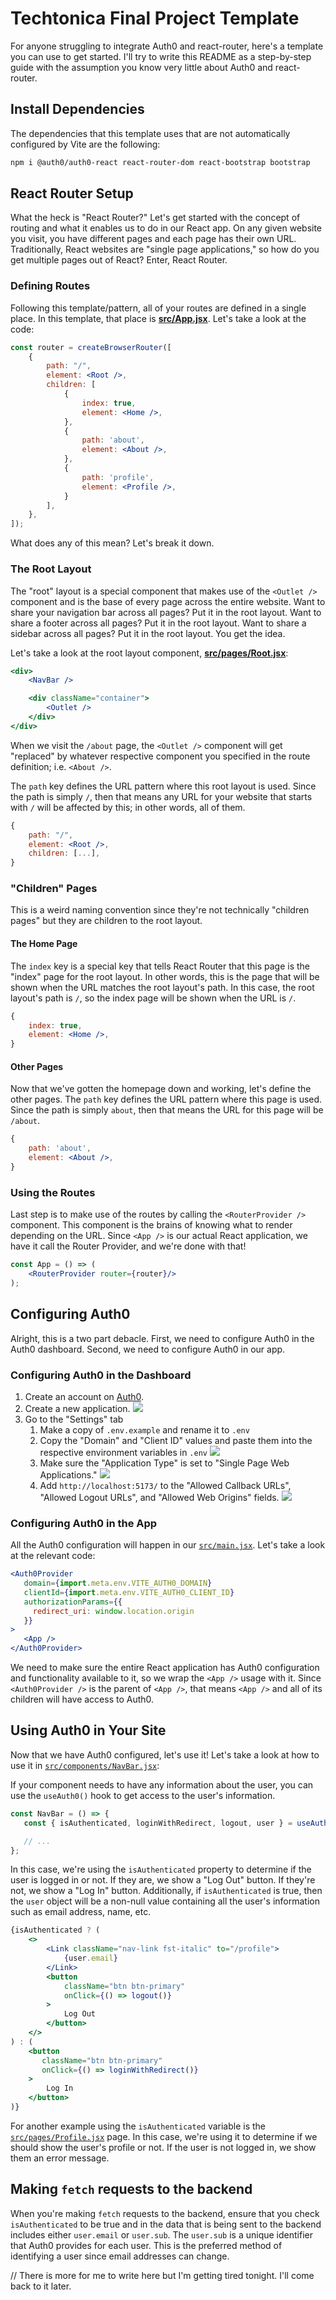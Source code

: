 # Techtonica Final Project Template

For anyone struggling to integrate Auth0 and  react-router, here's a template you can use to get started. I'll try to write this README as a step-by-step guide with the assumption you know very little about Auth0 and react-router.

## Install Dependencies

The dependencies that this template uses that are not automatically configured by Vite are the following:

```bash
npm i @auth0/auth0-react react-router-dom react-bootstrap bootstrap
```

## React Router Setup

What the heck is "React Router?" Let's get started with the concept of routing and what it enables us to do in our React app. On any given website you visit, you have different pages and each page has their own URL. Traditionally, React websites are "single page applications," so how do you get multiple pages out of React? Enter, React Router.

### Defining Routes

Following this template/pattern, all of your routes are defined in a single place. In this template, that place is **[src/App.jsx](src/App.jsx#L9-28)**. Let's take a look at the code:

```jsx
const router = createBrowserRouter([
    {
        path: "/",
        element: <Root />,
        children: [
            {
                index: true,
                element: <Home />,
            },
            {
                path: 'about',
                element: <About />,
            },
            {
                path: 'profile',
                element: <Profile />,
            }
        ],
    },
]);
```

What does any of this mean? Let's break it down.

### The Root Layout

The "root" layout is a special component that makes use of the `<Outlet />` component and is the base of every page across the entire website. Want to share your navigation bar across all pages? Put it in the root layout. Want to share a footer across all pages? Put it in the root layout. Want to share a sidebar across all pages? Put it in the root layout. You get the idea.

Let's take a look at the root layout component, **[src/pages/Root.jsx](src/pages/Root.jsx)**:

```jsx
<div>
    <NavBar />

    <div className="container">
        <Outlet />
    </div>
</div>
```

When we visit the `/about` page, the `<Outlet />` component will get "replaced" by whatever respective component you specified in the route definition; i.e. `<About />`.

The `path` key defines the URL pattern where this root layout is used. Since the path is simply `/`, then that means any URL for your website that starts with `/` will be affected by this; in other words, all of them. 

```jsx
{
    path: "/",
    element: <Root />,
    children: [...],
}
```

### "Children" Pages

This is a weird naming convention since they're not technically "children pages" but they are children to the root layout. 

#### The Home Page

The `index` key is a special key that tells React Router that this page is the "index" page for the root layout. In other words, this is the page that will be shown when the URL matches the root layout's path. In this case, the root layout's path is `/`, so the index page will be shown when the URL is `/`. 

```jsx
{
    index: true,
    element: <Home />,
}
```

#### Other Pages

Now that we've gotten the homepage down and working, let's define the other pages. The `path` key defines the URL pattern where this page is used. Since the path is simply `about`, then that means the URL for this page will be `/about`.

```jsx
{
    path: 'about',
    element: <About />,
}
```

### Using the Routes

Last step is to make use of the routes by calling the `<RouterProvider />` component. This component is the brains of knowing what to render depending on the URL. Since `<App />` is our actual React application, we have it call the Router Provider, and we're done with that!

```jsx
const App = () => (
    <RouterProvider router={router}/>
);
```

## Configuring Auth0

Alright, this is a two part debacle. First, we need to configure Auth0 in the Auth0 dashboard. Second, we need to configure Auth0 in our app.

### Configuring Auth0 in the Dashboard

1. Create an account on [Auth0](https://auth0.com/).
2. Create a new application.
   ![](.github/assets/Auth0-Step-1.jpeg)
3. Go to the "Settings" tab
   1. Make a copy of `.env.example` and rename it to `.env`
   2. Copy the "Domain" and "Client ID" values and paste them into the respective environment variables in `.env`
      ![](.github/assets/Auth0-Step-2.jpeg)
   3. Make sure the "Application Type" is set to "Single Page Web Applications."
      ![](.github/assets/Auth0-Step-3.jpeg)
   4. Add `http://localhost:5173/` to the "Allowed Callback URLs", "Allowed Logout URLs", and "Allowed Web Origins" fields.
      ![](.github/assets/Auth0-Step-4.jpeg)

### Configuring Auth0 in the App

All the Auth0 configuration will happen in our [`src/main.jsx`](./src/main.jsx). Let's take a look at the relevant code:

```jsx
<Auth0Provider
   domain={import.meta.env.VITE_AUTH0_DOMAIN}
   clientId={import.meta.env.VITE_AUTH0_CLIENT_ID}
   authorizationParams={{
     redirect_uri: window.location.origin
   }}
>
   <App />
</Auth0Provider>
```

We need to make sure the entire React application has Auth0 configuration and functionality available to it, so we wrap the `<App />` usage with it. Since `<Auth0Provider />` is the parent of `<App />`, that means `<App />` and all of its children will have access to Auth0.

## Using Auth0 in Your Site

Now that we have Auth0 configured, let's use it! Let's take a look at how to use it in [`src/components/NavBar.jsx`](./src/components/NavBar.jsx):

If your component needs to have any information about the user, you can use the `useAuth0()` hook to get access to the user's information.

```jsx
const NavBar = () => {
   const { isAuthenticated, loginWithRedirect, logout, user } = useAuth0();

   // ...
};
```

In this case, we're using the `isAuthenticated` property to determine if the user is logged in or not. If they are, we show a "Log Out" button. If they're not, we show a "Log In" button. Additionally, if `isAuthenticated` is true, then the `user` object will be a non-null value containing all the user's information such as email address, name, etc.

```jsx
{isAuthenticated ? (
    <>
        <Link className="nav-link fst-italic" to="/profile">
            {user.email}
        </Link>
        <button
            className="btn btn-primary"
            onClick={() => logout()}
        >
            Log Out
        </button>
    </>
) : (
    <button
       className="btn btn-primary"
       onClick={() => loginWithRedirect()}
    >
        Log In
    </button>
)}
```

For another example using the `isAuthenticated` variable is the [`src/pages/Profile.jsx`](src/pages/Profile.jsx) page. In this case, we're using it to determine if we should show the user's profile or not. If the user is not logged in, we show them an error message.

## Making `fetch` requests to the backend

When you're making `fetch` requests to the backend, ensure that you check `isAuthenticated` to be true and in the data that is being sent to the backend includes either `user.email` or `user.sub`. The `user.sub` is a unique identifier that Auth0 provides for each user. This is the preferred method of identifying a user since email addresses can change.

// There is more for me to write here but I'm getting tired tonight. I'll come back to it later.

